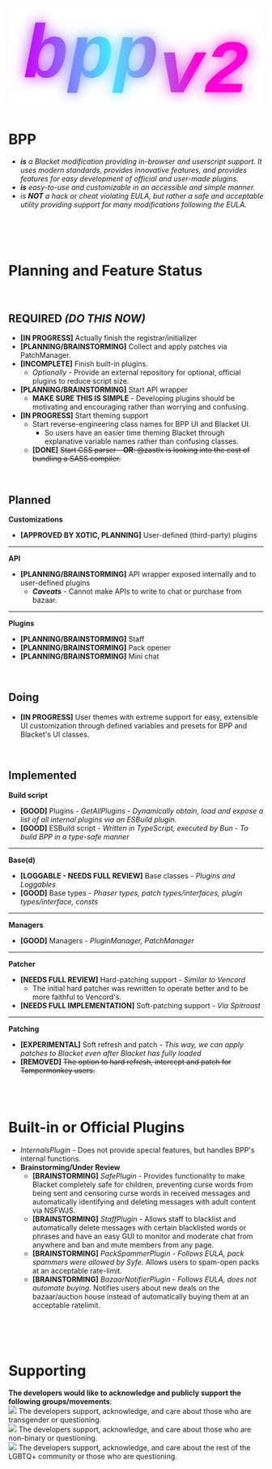 ![BPP](branding/logo.png)
# BPP
- ***is** a Blacket modification providing in-browser and userscript support. It uses modern standards, provides innovative features, and provides features for easy development of official and user-made plugins.*
- ***is** easy-to-use and customizable in an accessible and simple manner.*
- *is **NOT** a hack or cheat violating EULA, but rather a safe and acceptable utility providing support for many modifications following the EULA.*

   

&nbsp;&nbsp;&nbsp;&nbsp;&nbsp;&nbsp;&nbsp;&nbsp;&nbsp;&nbsp;   
&nbsp;&nbsp;&nbsp;&nbsp;&nbsp;&nbsp;&nbsp;&nbsp;&nbsp;&nbsp;   
&nbsp;&nbsp;&nbsp;&nbsp;&nbsp;&nbsp;&nbsp;&nbsp;&nbsp;&nbsp;

# Planning and Feature Status

&nbsp;&nbsp;&nbsp;&nbsp;&nbsp;&nbsp;&nbsp;&nbsp;&nbsp;&nbsp;

## REQUIRED *(DO THIS NOW)*
- **[IN PROGRESS]** Actually finish the registrar/initializer
- **[PLANNING/BRAINSTORMING]** Collect and apply patches via PatchManager.
- **[INCOMPLETE]** Finish built-in plugins.
    - *Optionally* - Provide an external repository for optional, official plugins to reduce script size.
- **[PLANNING/BRAINSTORMING]** Start API wrapper
    - **MAKE SURE THIS IS SIMPLE** - Developing plugins should be motivating and encouraging rather than worrying and confusing.
- **[IN PROGRESS]** Start theming support
    - Start reverse-engineering class names for BPP UI and Blacket UI.
         - So users have an easier time theming Blacket through explanative variable names rather than confusing classes.
    - **[DONE]** ~~Start CSS parser - **OR**: @zastlx is looking into the cost of bundling a SASS compiler.~~

&nbsp;&nbsp;&nbsp;&nbsp;&nbsp;&nbsp;&nbsp;&nbsp;&nbsp;&nbsp;

## Planned
**Customizations**
- **[APPROVED BY XOTIC, PLANNING]** User-defined (third-party) plugins

---
**API**
- **[PLANNING/BRAINSTORMING]** API wrapper exposed internally and to user-defined plugins
    - ***Caveats*** - Cannot make APIs to write to chat or purchase from bazaar.

---
**Plugins**
- **[PLANNING/BRAINSTORMING]** Staff
- **[PLANNING/BRAINSTORMING]** Pack opener
- **[PLANNING/BRAINSTORMING]** Mini chat

&nbsp;&nbsp;&nbsp;&nbsp;&nbsp;&nbsp;&nbsp;&nbsp;&nbsp;&nbsp;
## Doing
- **[IN PROGRESS]** User themes with extreme support for easy, extensible UI customization through defined variables and presets for BPP and Blacket's UI classes.

&nbsp;&nbsp;&nbsp;&nbsp;&nbsp;&nbsp;&nbsp;&nbsp;&nbsp;&nbsp;
## Implemented
**Build script**
- **[GOOD]** Plugins - *GetAllPlugins - Dynamically obtain, load and expose a list of all internal plugins via an ESBuild plugin.*
- **[GOOD]** ESBuild script - *Written in TypeScript, executed by Bun - To build BPP in a type-safe manner*

---
**Base(d)**
- **[LOGGABLE - NEEDS FULL REVIEW]** Base classes - *Plugins and Loggables*
- **[GOOD]** Base types - *Phaser types, patch types/interfaces, plugin types/interface, consts*

---
**Managers**
- **[GOOD]** Managers - *PluginManager, PatchManager*

---
**Patcher**
- **[NEEDS FULL REVIEW]** Hard-patching support - *Similar to Vencord*
    - The initial hard patcher was rewritten to operate better and to be more faithful to Vencord's.
- **[NEEDS FULL IMPLEMENTATION]** Soft-patching support - *Via Spitroast*

---
**Patching**
- **[EXPERIMENTAL]** Soft refresh and patch - *This way, we can apply patches to Blacket even after Blacket has fully loaded*
- **[REMOVED]** ~~The option to hard refresh, intercept and patch for Tampermonkey users.~~

&nbsp;&nbsp;&nbsp;&nbsp;&nbsp;&nbsp;&nbsp;&nbsp;&nbsp;&nbsp;   
&nbsp;&nbsp;&nbsp;&nbsp;&nbsp;&nbsp;&nbsp;&nbsp;&nbsp;&nbsp;   

# Built-in or Official Plugins
- *InternalsPlugin* - Does not provide special features, but handles BPP's internal functions.
- **Brainstorming/Under Review**
    - **[BRAINSTORMING]** *SafePlugin* - Provides functionality to make Blacket completely safe for children, preventing curse words from being sent and censoring curse words in received messages and automatically identifying and deleting messages with adult content via NSFWJS.
    - **[BRAINSTORMING]** *StaffPlugin* - Allows staff to blacklist and automatically delete messages with certain blacklisted words or phrases and have an easy GUI to monitor and moderate chat from anywhere and ban and mute members from any page.
    - **[BRAINSTORMING]** *PackSpammerPlugin* - *Follows EULA, pack spammers were allowed by Syfe.* Allows users to spam-open packs at an acceptable rate-limit.
    - **[BRAINSTORMING]** *BazaarNotifierPlugin* - *Follows EULA, does not automate buying.* Notifies users about new deals on the bazaar/auction house instead of automatically buying them at an acceptable ratelimit.

&nbsp;&nbsp;&nbsp;&nbsp;&nbsp;&nbsp;&nbsp;&nbsp;&nbsp;&nbsp;   
&nbsp;&nbsp;&nbsp;&nbsp;&nbsp;&nbsp;&nbsp;&nbsp;&nbsp;&nbsp;   
&nbsp;&nbsp;&nbsp;&nbsp;&nbsp;&nbsp;&nbsp;&nbsp;&nbsp;&nbsp; 

# Supporting
**The developers would like to acknowledge and publicly support the following groups/movements**:   
<img height="30" src="https://encrypted-tbn0.gstatic.com/images?q=tbn:ANd9GcSI4XyT-Kdrs9ItleNPGGIWvdbkOP2mdBQ9Ig&s"> The developers support, acknowledge, and care about those who are transgender or questioning.   
<img height="30" src="https://upload.wikimedia.org/wikipedia/commons/thumb/7/75/Nonbinary_flag.svg/255px-Nonbinary_flag.svg.png"> The developers support, acknowledge, and care about those who are non-binary or questioning.   
<img height="30" src="https://upload.wikimedia.org/wikipedia/commons/thumb/4/48/Gay_Pride_Flag.svg/1200px-Gay_Pride_Flag.svg.png"> The developers support, acknowledge, and care about the rest of the LGBTQ+ community or those who are questioning.
&nbsp;&nbsp;&nbsp;&nbsp;&nbsp;&nbsp;&nbsp;&nbsp;&nbsp;&nbsp;   
&nbsp;&nbsp;&nbsp;&nbsp;&nbsp;&nbsp;&nbsp;&nbsp;&nbsp;&nbsp;   
&nbsp;&nbsp;&nbsp;&nbsp;&nbsp;&nbsp;&nbsp;&nbsp;&nbsp;&nbsp;   
